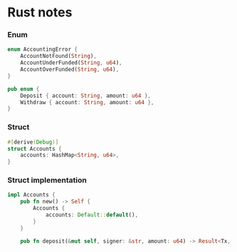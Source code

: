 # Rust notes

### Enum

```rust
enum AccountingError {
    AccountNotFound(String),
    AccountUnderFunded(String, u64),
    AccountOverFunded(String, u64),
}

pub enum {
    Deposit { account: String, amount: u64 },
    Withdraw { account: String, amount: u64 },
}
```

### Struct

```rust
#[derive(Debug)]
struct Accounts {
    accounts: HashMap<String, u64>,
}
```

### Struct implementation

```rust
impl Accounts {
    pub fn new() -> Self {
        Accounts {
            accounts: Default::default(),
        }
    }

    pub fn deposit(&mut self, signer: &str, amount: u64) -> Result<Tx, AccountingError> { ... }
```
